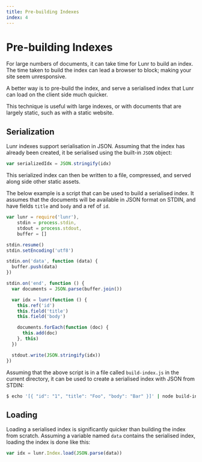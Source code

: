 ```yaml
---
title: Pre-building Indexes
index: 4
---
```


# Pre-building Indexes

For large numbers of documents, it can take time for Lunr to build an index. The time taken to build the index can lead a browser to block; making your site seem unresponsive.

A better way is to pre-build the index, and serve a serialised index that Lunr can load on the client side much quicker.

This technique is useful with large indexes, or with documents that are largely static, such as with a static website.

## Serialization

Lunr indexes support serialisation in JSON. Assuming that the index has already been created, it be serialised using the built-in `JSON` object:

```javascript
var serializedIdx = JSON.stringify(idx)
```

This serialized index can then be written to a file, compressed, and served along side other static assets.

The below example is a script that can be used to build a serialised index. It assumes that the documents will be available in JSON format on STDIN, and have fields `title` and `body` and a ref of `id`.

```javascript
var lunr = require('lunr'),
    stdin = process.stdin,
    stdout = process.stdout,
    buffer = []

stdin.resume()
stdin.setEncoding('utf8')

stdin.on('data', function (data) {
  buffer.push(data)
})

stdin.on('end', function () {
  var documents = JSON.parse(buffer.join())

  var idx = lunr(function () {
    this.ref('id')
    this.field('title')
    this.field('body')

    documents.forEach(function (doc) {
      this.add(doc)
    }, this)
  })

  stdout.write(JSON.stringify(idx))
})
```

Assuming that the above script is in a file called `build-index.js` in the current directory, it can be used to create a serialised index with JSON from STDIN:

```bash
$ echo '[{ "id": "1", "title": "Foo", "body": "Bar" }]' | node build-index.js > index.json
```

## Loading

Loading a serialised index is significantly quicker than building the index from scratch. Assuming a variable named `data` contains the serialised index, loading the index is done like this:

```javascript
var idx = lunr.Index.load(JSON.parse(data))
```
